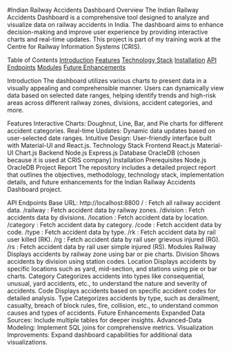 #Indian Railway Accidents Dashboard
Overview
The Indian Railway Accidents Dashboard is a comprehensive tool designed to analyze and visualize data on railway accidents in India. The dashboard aims to enhance decision-making and improve user experience by providing interactive charts and real-time updates. This project is part of my training work at the Centre for Railway Information Systems (CRIS).

Table of Contents
[Introduction](#introduction)
[Features](#features)
[Technology Stack](#technology-stack)
[Installation](#installation)
[API Endpoints](#api-endpoints)
[Modules](#modules)
[Future Enhancements](#future-enhancements)

Introduction
The dashboard utilizes various charts to present data in a visually appealing and comprehensible manner. Users can dynamically view data based on selected date ranges, helping identify trends and high-risk areas across different railway zones, divisions, accident categories, and more.

Features
Interactive Charts: Doughnut, Line, Bar, and Pie charts for different accident categories.
Real-time Updates: Dynamic data updates based on user-selected date ranges.
Intuitive Design: User-friendly interface built with Material-UI and React.js.
Technology Stack
Frontend
React.js
Material-UI
Chart.js
Backend
Node.js
Express.js
Database
OracleDB (chosen because it is used at CRIS company)
Installation
Prerequisites
Node.js
OracleDB
Project Report
The repository includes a detailed project report that outlines the objectives, methodology, technology stack, implementation details, and future enhancements for the Indian Railway Accidents Dashboard project.

API Endpoints
Base URL: http://localhost:8800
/ : Fetch all railway accident data.
/railway : Fetch accident data by railway zones.
/division : Fetch accidents data by divisions.
/location : Fetch accident data by location.
/category : Fetch accident data by category.
/code : Fetch accident data by code.
/type : Fetch accident data by type.
/rk : Fetch accident data by rail user killed (RK).
/rg : Fetch accident data by rail user grievous injured (RG).
/rs : Fetch accident data by rail user simple injured (RS).
Modules
Railway
Displays accidents by railway zone using bar or pie charts.
Division
Shows accidents by division using station codes.
Location
Displays accidents by specific locations such as yard, mid-section, and stations using pie or bar charts.
Category
Categorizes accidents into types like consequential, unusual, yard accidents, etc., to understand the nature and severity of accidents.
Code
Displays accidents based on specific accident codes for detailed analysis.
Type
Categorizes accidents by type, such as derailment, casualty, breach of block rules, fire, collision, etc., to understand common causes and types of accidents.
Future Enhancements
Expanded Data Sources: Include multiple tables for deeper insights.
Advanced-Data Modeling: Implement SQL joins for comprehensive metrics.
Visualization Improvements: Expand dashboard capabilities for additional data visualizations.
